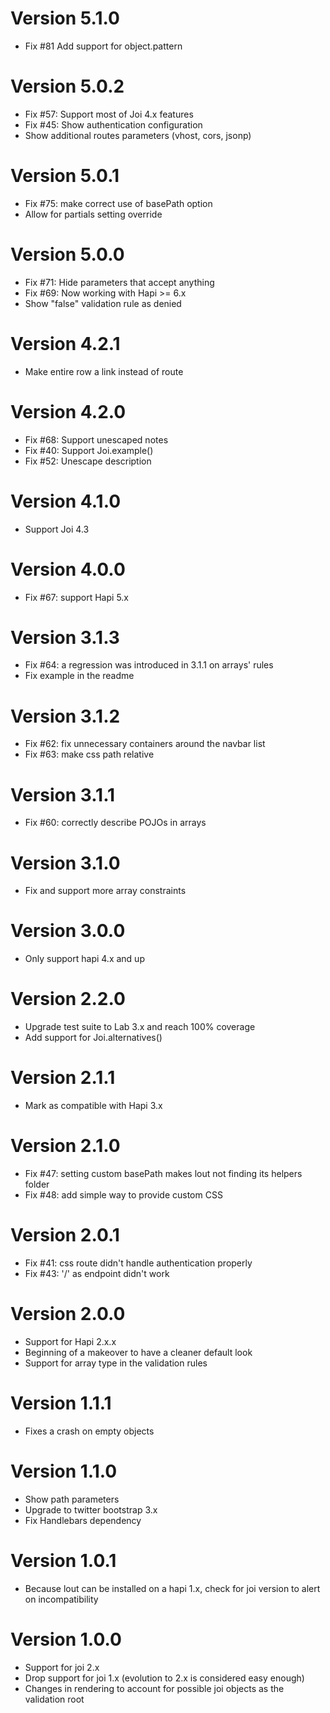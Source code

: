 # Version 5.1.0
- Fix #81 Add support for object.pattern

# Version 5.0.2
- Fix #57: Support most of Joi 4.x features
- Fix #45: Show authentication configuration
- Show additional routes parameters (vhost, cors, jsonp)

# Version 5.0.1
- Fix #75: make correct use of basePath option
- Allow for partials setting override

# Version 5.0.0
- Fix #71: Hide parameters that accept anything
- Fix #69: Now working with Hapi >= 6.x
- Show "false" validation rule as denied

# Version 4.2.1
- Make entire row a link instead of route

# Version 4.2.0
- Fix #68: Support unescaped notes
- Fix #40: Support Joi.example()
- Fix #52: Unescape description

# Version 4.1.0
- Support Joi 4.3

# Version 4.0.0
- Fix #67: support Hapi 5.x

# Version 3.1.3
- Fix #64: a regression was introduced in 3.1.1 on arrays' rules
- Fix example in the readme

# Version 3.1.2
- Fix #62: fix unnecessary containers around the navbar list
- Fix #63: make css path relative

# Version 3.1.1
- Fix #60: correctly describe POJOs in arrays

# Version 3.1.0
- Fix and support more array constraints

# Version 3.0.0
- Only support hapi 4.x and up

# Version 2.2.0
- Upgrade test suite to Lab 3.x and reach 100% coverage
- Add support for Joi.alternatives()

# Version 2.1.1
- Mark as compatible with Hapi 3.x

# Version 2.1.0
- Fix #47: setting custom basePath makes lout not finding its helpers folder
- Fix #48: add simple way to provide custom CSS

# Version 2.0.1
- Fix #41: css route didn't handle authentication properly
- Fix #43: '/' as endpoint didn't work

# Version 2.0.0
- Support for Hapi 2.x.x
- Beginning of a makeover to have a cleaner default look
- Support for array type in the validation rules

# Version 1.1.1
- Fixes a crash on empty objects

# Version 1.1.0
- Show path parameters
- Upgrade to twitter bootstrap 3.x
- Fix Handlebars dependency

# Version 1.0.1
- Because lout can be installed on a hapi 1.x, check for joi version to alert on incompatibility

# Version 1.0.0

- Support for joi 2.x
- Drop support for joi 1.x (evolution to 2.x is considered easy enough)
- Changes in rendering to account for possible joi objects as the validation root
